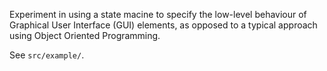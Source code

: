 Experiment in using a state macine to specify the low-level behaviour of
Graphical User Interface (GUI) elements, as opposed to a typical approach using
Object Oriented Programming.

See `src/example/`.
